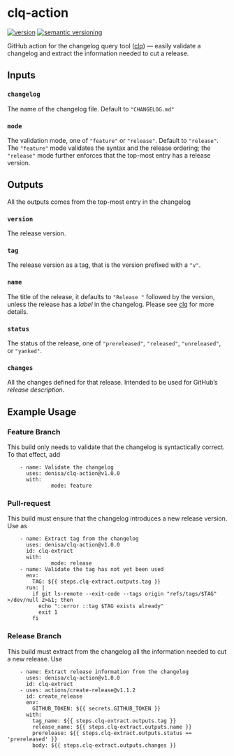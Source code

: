 # clq-action
[![version](https://img.shields.io/github/v/release/denisa/clq-action?include_prereleases&sort=semver)](https://github.com/denisa/clq-action/releases)
[![semantic versioning](https://img.shields.io/badge/semantic%20versioning-2.0.0-informational)](https://semver.org/spec/v2.0.0.html)

GitHub action for the changelog query tool ([clq](https://github.com/denisa/clq))
— easily validate a changelog and extract the information needed to cut a release.



## Inputs

### `changelog`
The name of the changelog file. Default to `"CHANGELOG.md"`

### `mode`
The validation mode, one of `"feature"` or `"release"`. Default to `"release"`.
The `"feature"` mode validates the syntax and the release ordering; the `"release"` mode
further enforces that the top-most entry has a release version.

## Outputs
All the outputs comes from the top-most entry in the changelog

### `version`
The release version.

### `tag`
The release version as a tag, that is the version prefixed with a `"v"`.

### `name`
The title of the release, it defaults to `"Release "` followed by the version, unless
the release has a _label_ in the changelog.
Please see [clq](https://github.com/denisa/clq/blob/master/README.md) for more details.

### `status`
The status of the release, one of `"prereleased"`, `"released"`, `"unreleased"`, or `"yanked"`.

### `changes`
All the changes defined for that release. Intended to be used for GitHub’s _release description_.

## Example Usage

### Feature Branch
This build only needs to validate that the changelog is syntactically correct.
To that effect, add
```
    - name: Validate the changelog
      uses: denisa/clq-action@v1.0.0
      with:
              mode: feature
```

### Pull-request
This build must ensure that the changelog introduces a new release version.
Use as
```
    - name: Extract tag from the changelog
      uses: denisa/clq-action@v1.0.0
      id: clq-extract
      with:
              mode: release
    - name: Validate the tag has not yet been used
      env:
        TAG: ${{ steps.clq-extract.outputs.tag }}
      run: |
        if git ls-remote --exit-code --tags origin "refs/tags/$TAG" >/dev/null 2>&1; then
          echo "::error ::tag $TAG exists already"
          exit 1
        fi
```

### Release Branch
This build must extract from the changelog all the information needed to cut a new release.
Use
```
    - name: Extract release information from the changelog
      uses: denisa/clq-action@v1.0.0
      id: clq-extract
    - uses: actions/create-release@v1.1.2
      id: create_release
      env:
        GITHUB_TOKEN: ${{ secrets.GITHUB_TOKEN }}
      with:
        tag_name: ${{ steps.clq-extract.outputs.tag }}
        release_name: ${{ steps.clq-extract.outputs.name }}
        prerelease: ${{ steps.clq-extract.outputs.status == 'prereleased' }}
        body: ${{ steps.clq-extract.outputs.changes }}

```
